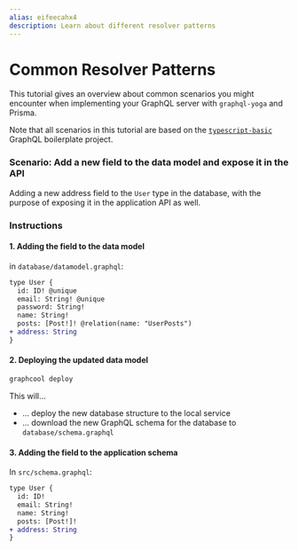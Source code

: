 ```yaml
---
alias: eifeecahx4
description: Learn about different resolver patterns
---
```


# Common Resolver Patterns

This tutorial gives an overview about common scenarios you might encounter when implementing your GraphQL server with `graphql-yoga` and Prisma.

Note that all scenarios in this tutorial are based on the [`typescript-basic`](https://github.com/graphql-boilerplates/typescript-graphql-server/tree/master/basic) GraphQL boilerplate project.

### Scenario: Add a new field to the data model and expose it in the API

Adding a new address field to the `User` type in the database, with the purpose of exposing it in the application API as well.

### Instructions

#### 1. Adding the field to the data model

in `database/datamodel.graphql`:

```diff
type User {
  id: ID! @unique
  email: String! @unique
  password: String!
  name: String!
  posts: [Post!]! @relation(name: "UserPosts")
+ address: String
}
```

#### 2. Deploying the updated data model

```sh
graphcool deploy
```

This will...

* ... deploy the new database structure to the local service
* ... download the new GraphQL schema for the database to `database/schema.graphql`

#### 3. Adding the field to the application schema

In `src/schema.graphql`:

```diff
type User {
  id: ID!
  email: String!
  name: String!
  posts: [Post!]!
+ address: String
}
```
